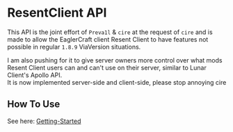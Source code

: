 # ResentClient API

This API is the joint effort of `Preva1l` & `cire` at the request of `cire`
and is made to allow the EaglerCraft client Resent Client to have features not possible in regular `1.8.9` ViaVersion situations.


I am also pushing for it to give server owners more control over what mods Resent Client users can and can't use on their server, similar to Lunar Client's Apollo API.<br/>
It is now implemented server-side and client-side, please stop annoying cire


## How To Use
See here: [Getting-Started](docs/Getting-Started.md)
